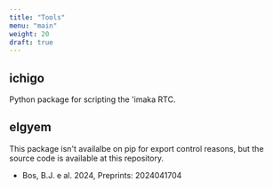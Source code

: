 ```yaml
---
title: "Tools"
menu: "main"
weight: 20
draft: true
---
```


## ichigo
Python package for scripting the 'imaka RTC.

## elgyem
This package isn't availalbe on pip for export control reasons, but the source
code is available at this repository.
- Bos, B.J. e al. 2024, Preprints: 2024041704